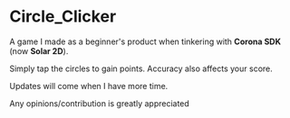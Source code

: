 # Circle_Clicker
A game I made as a beginner's product when tinkering with **Corona SDK** (now **Solar 2D**).

Simply tap the circles to gain points. Accuracy also affects your score. 

Updates will come when I have more time.

Any opinions/contribution is greatly appreciated
